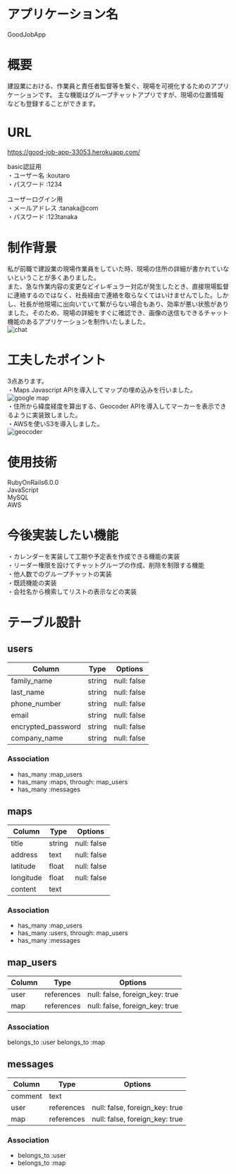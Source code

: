 # アプリケーション名
  GoodJobApp

# 概要
  建設業における、作業員と責任者監督等を繋ぐ、現場を可視化するためのアプリケーションです。
  主な機能はグループチャットアプリですが、現場の位置情報なども登録することができます。

# URL
 https://good-job-app-33053.herokuapp.com/

 basic認証用
 <br>
  ・ユーザー名 :koutaro
  <br>
  ・パスワード :1234
  <br>

 ユーザーログイン用
 <br>
  ・メールアドレス :tanaka@com
  <br>
  ・パスワード :123tanaka
  <br>

# 制作背景
  私が前職で建設業の現場作業員をしていた時、現場の住所の詳細が書かれていないということが多くありました。<br>
  また、急な作業内容の変更などイレギュラー対応が発生したとき、直接現場監督に連絡するのではなく、社長経由で連絡を取らなくてはいけませんでした。しかし、社長が他現場に出向いていて繋がらない場合もあり、効率が悪い状態がありました。そのため、現場の詳細をすぐに確認でき、画像の送信もできるチャット機能のあるアプリケーションを制作いたしました。
  <br>
  ![chat](https://i.gyazo.com/2ace4667ae4a08a89206b934fa2481f5.jpg)

# 工夫したポイント
  3点あります。<br>
  ・Maps Javascript APIを導入してマップの埋め込みを行いました。
  <br>
  ![google map](https://i.gyazo.com/fcdbfdf583c1504e2cee1c54963316e4.gif)
  <br>
  ・住所から緯度経度を算出する、Geocoder APIを導入してマーカーを表示できるように実装致しました。
  <br>
  ・AWSを使いS3を導入しました。
  <br>
  ![geocoder](https://i.gyazo.com/3aced96c6a001e99acb3f47783588b75.gif)

# 使用技術
  RubyOnRails6.0.0
  <br>
  JavaScript
  <br>
  MySQL
  <br>
  AWS

# 今後実装したい機能
  ・カレンダーを実装して工期や予定表を作成できる機能の実装
  <br>
  ・リーダー権限を設けてチャットグループの作成、削除を制限する機能
  <br>
  ・他人数でのグループチャットの実装
  <br>
  ・既読機能の実装
  <br>
  ・会社名から検索してリストの表示などの実装



# テーブル設計

## users

| Column | Type | Options |
| ------ | ---- | ------- |
| family_name | string | null: false |
| last_name | string | null: false |
| phone_number | string | null: false |
| email | string | null: false |
| encrypted_password | string | null: false |
| company_name | string | null: false

### Association

- has_many :map_users
- has_many :maps, through: map_users
- has_many :messages

## maps

| Column | Type | Options |
| ------ | ---- | ------- |
| title | string | null: false |
| address | text | null: false |
| latitude | float | null: false |
| longitude | float | null: false |
| content | text |        |

### Association

- has_many :map_users
- has_many :users, through: map_users
- has_many :messages

## map_users

| Column | Type | Options |
| ------ | ---- | ------- |
| user | references | null: false, foreign_key: true |
| map | references | null: false, foreign_key: true |

### Association

belongs_to :user
belongs_to :map

## messages

| Column | Type | Options |
| ------ | ---- | ------- |
| comment | text |  |
| user | references | null: false, foreign_key: true |
| map | references | null: false, foreign_key: true |

### Association

- belongs_to :user
- belongs_to :map